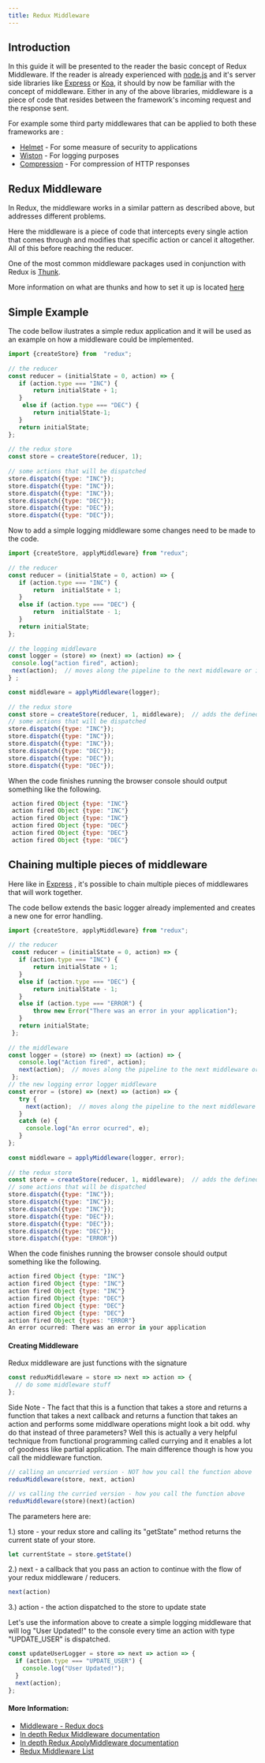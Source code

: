 ```yaml
---
title: Redux Middleware
---	
```

 ## Introduction
 In this guide it will be presented to the reader the basic concept of Redux Middleware.
 If the reader is already experienced with [node.js] and it's server side libraries like [Express] or [Koa], it should by now be familiar with the concept of middleware.
 Either in any of the above libraries, middleware is a piece of code that resides between the framework's incoming request and the response sent.
   
 For example some third party middlewares that can be applied to both these frameworks are :
 * [Helmet] - For some measure of security to applications
 * [Wiston] - For logging purposes
 * [Compression] - For compression of HTTP responses
   
 ## Redux Middleware

 In Redux, the middleware works in a similar pattern as described above, but addresses different problems.
 
 Here the middleware is a piece of code that intercepts every single action that comes through and modifies that specific action or cancel it altogether.
 All of this before reaching the reducer.

 One of the most common middleware packages used in conjunction with Redux is [Thunk](https://github.com/reduxjs/redux-thunk).
 
 More information on what are thunks and how to set it up is located [here](https://guide.freecodecamp.org/redux/redux-thunk)
 

 ## Simple Example

 The code bellow ilustrates a simple redux application and it will be used as an example on how a middleware could be implemented.
   
 ```javascript
 import {createStore} from  "redux";
   
 // the reducer
 const reducer = (initialState = 0, action) => {
    if (action.type === "INC") {
        return initialState + 1;
    }
     else if (action.type === "DEC") {
        return initialState-1;
    }
    return initialState;
};
   
 // the redux store
 const store = createStore(reducer, 1);
   
 // some actions that will be dispatched
 store.dispatch({type: "INC"});
 store.dispatch({type: "INC"});
 store.dispatch({type: "INC"});
 store.dispatch({type: "DEC"});
 store.dispatch({type: "DEC"});
 store.dispatch({type: "DEC"});
 ```
   
  
 Now to add a simple logging middleware some changes need to be made to the code.
   
 ```javascript
 import {createStore, applyMiddleware} from "redux";
   
 // the reducer
 const reducer = (initialState = 0, action) => {
    if (action.type === "INC") {
        return  initialState + 1;
    }
    else if (action.type === "DEC") {
        return  initialState - 1;
    }
    return initialState;
};
   
 // the logging middleware 
 const logger = (store) => (next) => (action) => {
  console.log("action fired", action);
  next(action);  // moves along the pipeline to the next middleware or if no more middleware defined to the reducer
 } ; 
 
 const middleware = applyMiddleware(logger);
   
 // the redux store
 const store = createStore(reducer, 1, middleware);  // adds the defined middleware to the application
 // some actions that will be dispatched
 store.dispatch({type: "INC"});
 store.dispatch({type: "INC"});
 store.dispatch({type: "INC"});
 store.dispatch({type: "DEC"});
 store.dispatch({type: "DEC"});
 store.dispatch({type: "DEC"});
 ```
 When the code finishes running the browser console should output something like the following.
 ```javascript
  action fired Object {type: "INC"}
  action fired Object {type: "INC"}
  action fired Object {type: "INC"}
  action fired Object {type: "DEC"}
  action fired Object {type: "DEC"}
  action fired Object {type: "DEC"}
```

## Chaining multiple pieces of middleware

 Here like in [Express] , it's possible to chain multiple pieces of middlewares that will work together.
 
 The code bellow extends the basic logger already implemented and creates a new one for error handling.

 ```javascript
 import {createStore, applyMiddleware} from "redux";
   
 // the reducer
  const reducer = (initialState = 0, action) => {
    if (action.type === "INC") {
        return initialState + 1;
    }
    else if (action.type === "DEC") {
        return initialState - 1;
    }
    else if (action.type === "ERROR") {
        throw new Error("There was an error in your application");
    }
    return initialState;
  };
   
 // the middleware
 const logger = (store) => (next) => (action) => {
    console.log("Action fired", action);
    next(action);  // moves along the pipeline to the next middleware or if no more middleware defined to the reducer
  };
 // the new logging error logger middleware
const error = (store) => (next) => (action) => {
    try {
      next(action);  // moves along the pipeline to the next middleware or if no more middleware defined to the reducer
    }
    catch (e) {
      console.log("An error ocurred", e);
    }
};
  
 const middleware = applyMiddleware(logger, error);
   
 // the redux store
 const store = createStore(reducer, 1, middleware);  // adds the defined middleware to the application
 // some actions that will be dispatched
 store.dispatch({type: "INC"});
 store.dispatch({type: "INC"});
 store.dispatch({type: "INC"});
 store.dispatch({type: "DEC"});
 store.dispatch({type: "DEC"});
 store.dispatch({type: "DEC"});
 store.dispatch({type: "ERROR"})
```
 When the code finishes running the browser console should output something like the following.
 ```javascript
action fired Object {type: "INC"}
action fired Object {type: "INC"}
action fired Object {type: "INC"}
action fired Object {type: "DEC"}
action fired Object {type: "DEC"}
action fired Object {type: "DEC"}
action fired Object {types: "ERROR"}
An error ocurred: There was an error in your application
```
  

#### Creating Middleware

Redux middleware are just functions with the signature

```js
const reduxMiddleware = store => next => action => {
  // do some middleware stuff
};
```

Side Note - The fact that this is a function that takes a store and returns a function that takes a next callback and returns a function that takes an action and performs some middlware operations might look a bit odd. why do that instead of three parameters? Well this is actually a very helpful technique from functional programming called currying and it enables a lot of goodness like partial application. The main difference though is how you call the middleware function.

```js
// calling an uncurried version - NOT how you call the function above
reduxMiddleware(store, next, action)

// vs calling the curried version - how you call the function above
reduxMiddleware(store)(next)(action)
```

The parameters here are:

1.) store - your redux store and calling its "getState" method returns the current state of your store.
```js
let currentState = store.getState()
```
2.) next - a callback that you pass an action to continue with the flow of your redux middleware / reducers.
```js
next(action)
```
3.) action - the action dispatched to the store to update state

Let's use the information above to create a simple logging middleware that will log "User Updated!" to the console every time an action with type "UPDATE_USER" is dispatched.

```js
const updateUserLogger = store => next => action => {
  if (action.type === "UPDATE_USER") {
    console.log("User Updated!");
  }
  next(action);
};
```


#### More Information:
<!-- Please add any articles you think might be helpful to read before writing the article -->
- [Middleware - Redux docs](https://redux.js.org/advanced/middleware)
- [In depth Redux Middleware documentation](https://redux.js.org/advanced/middleware)
- [In depth Redux ApplyMiddleware documentation](https://redux.js.org/api/applymiddleware)
- [Redux Middleware List](https://redux.js.org/introduction/ecosystem#middleware)

[//]: # (These are reference links used in the body of this note and get stripped out when the markdown processor does its job. There is no need to format nicely because it shouldn't be seen. Thanks SO - http://stackoverflow.com/questions/4823468/store-comments-in-markdown-syntax)
   
 [Express]: <https://expressjs.com/>
[node.js]: <http://nodejs.org>
[Koa]: <https://koajs.com/>
[Helmet]:<https://helmetjs.github.io/>
[Wiston]:<https://github.com/winstonjs/winston>
[Compression]: <https://github.com/expressjs/compression>
